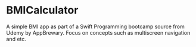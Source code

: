 # BMICalculator
A simple BMI app as part of a Swift Programming bootcamp source from Udemy by AppBrewary. Focus on concepts such as multiscreen navigation and etc.
